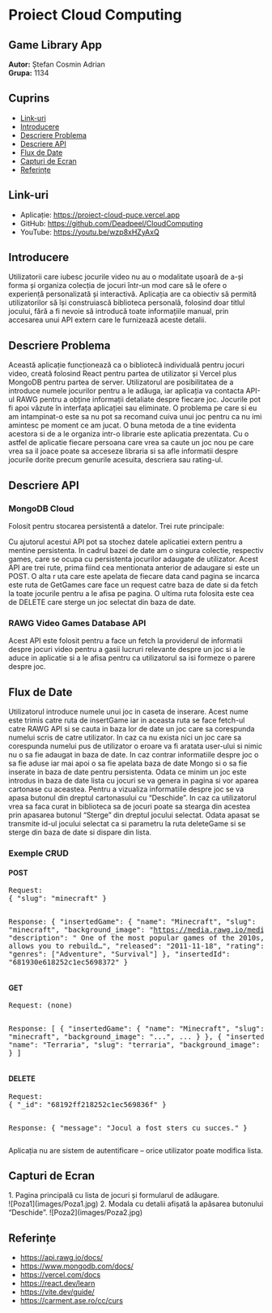 <h1>Proiect Cloud Computing</h1>
<h2>Game Library App</h2>
<p><strong>Autor:</strong> Ștefan Cosmin Adrian<br>
<strong>Grupa:</strong> 1134</p>

<h2>Cuprins</h2>
<ul>
  <li><a href="#link-uri">Link-uri</a></li>
  <li><a href="#introducere">Introducere</a></li>
  <li><a href="#descriere-problema">Descriere Problema</a></li>
  <li><a href="#descriere-api">Descriere API</a></li>
  <li><a href="#flux-de-date">Flux de Date</a></li>
  <li><a href="#capturi-de-ecran">Capturi de Ecran</a></li>
  <li><a href="#referinte">Referințe</a></li>
</ul>

<h2 id="link-uri">Link-uri</h2>
<ul>
  <li>Aplicație: <a href="https://proiect-cloud-puce.vercel.app">https://proiect-cloud-puce.vercel.app</a></li>
  <li>GitHub: <a href="https://github.com/Deadpeel/CloudComputing">https://github.com/Deadpeel/CloudComputing</a></li>
  <li>YouTube: <a href="https://youtu.be/wzp8xHZyAxQ">https://youtu.be/wzp8xHZyAxQ</a></li>
</ul>

<h2 id="introducere">Introducere</h2>
<p>
Utilizatorii care iubesc jocurile video nu au o modalitate ușoară de a-și forma și organiza colecția de jocuri într-un mod care să le ofere o experiență personalizată și interactivă. Aplicația are ca obiectiv să permită utilizatorilor să își construiască biblioteca personală, folosind doar titlul jocului, fără a fi nevoie să introducă toate informațiile manual, prin accesarea unui API extern care le furnizează aceste detalii.
</p>

<h2 id="descriere-problema">Descriere Problema</h2>
<p>
Această aplicație funcționează ca o bibliotecă individuală pentru jocuri video, creată folosind React pentru partea de utilizator și Vercel plus MongoDB pentru partea de server. Utilizatorul are posibilitatea de a introduce numele jocurilor pentru a le adăuga, iar aplicația va contacta API-ul RAWG pentru a obține informații detaliate despre fiecare joc. Jocurile pot fi apoi văzute în interfața aplicației sau eliminate. 
O problema pe care si eu am intampinat-o este sa nu pot sa recomand cuiva unui joc pentru ca nu imi amintesc pe moment ce am jucat. O buna metoda de a tine evidenta acestora si de a le organiza intr-o librarie este aplicatia prezentata. Cu o astfel de aplicatie fiecare persoana care vrea sa caute un joc nou pe care vrea sa il joace poate sa acceseze libraria si sa afle informatii despre jocurile dorite precum genurile acesuita, descriera sau rating-ul.
</p>

<h2 id="descriere-api">Descriere API</h2>
<h3>MongoDB Cloud</h3>
<p>
Folosit pentru stocarea persistentă a datelor. Trei rute principale:
</p>
<p>
Cu ajutorul acestui API pot sa stochez datele aplicatiei extern pentru a mentine persistenta. In cadrul bazei de date am o singura colectie, respectiv games, care se ocupa cu persistenta jocurilor adaugate de utilizator.
Acest API are trei rute, prima fiind cea mentionata anterior de adaugare si este un POST. O alta r uta care este apelata de fiecare data cand pagina se incarca este ruta de GetGames care face un request catre baza de date si da fetch la toate jocurile pentru a le afisa pe pagina. O ultima ruta folosita este cea de DELETE care sterge un joc selectat din baza de date.
</p>

<h3>RAWG Video Games Database API</h3>
<p>
Acest API este folosit pentru a face un fetch la providerul de informatii despre jocuri video pentru a gasii lucruri relevante despre un joc si a le aduce in aplicatie si a le afisa pentru ca utilizatorul sa isi formeze o parere despre joc.
</p>

<h2 id="flux-de-date">Flux de Date</h2>
<p>
Utilizatorul introduce numele unui joc in caseta de inserare. Acest nume este trimis catre ruta de insertGame iar in aceasta ruta se face fetch-ul catre RAWG API si se cauta in baza lor de date un joc care sa corespunda numelui scris de catre utilizator.
In caz ca nu exista nici un joc care sa corespunda numelui pus de utilizator o eroare va fi aratata user-ului si nimic nu o sa fie adaugat in baza de date. In caz contrar informatiile despre joc o sa fie aduse iar mai apoi o sa fie apelata baza de date Mongo si o sa fie inserate in baza de date pentru persistenta.
Odata ce minim un joc este introdus in baza de date lista cu jocuri se va genera in pagina si vor aparea cartonase cu aceastea. Pentru a vizualiza informatiile despre joc se va apasa butonul din dreptul cartonasului cu “Deschide”.
In caz ca utilizatorul vrea sa faca curat in biblioteca sa de jocuri poate sa stearga din acestea prin apasarea butonul “Sterge” din dreptul jocului selectat. Odata apasat se transmite id-ul jocului selectat ca si parametru la ruta deleteGame si se sterge din baza de date si dispare din lista.
</p>

<h3>Exemple CRUD</h3>

<h4>POST</h4>
<pre>
Request:
{ "slug": "minecraft" }

Response:
{
  "insertedGame": {
    "name": "Minecraft",
    "slug": "minecraft",
    "background_image": "https://media.rawg.io/media/games/b4e/b4e4c73d5aa4ec66bbf75375c4847a2b.jpg",
    "description": " One of the most popular games of the 2010s, Minecraft allows you to rebuild…",
    "released": "2011-11-18",
    "rating": 4.5,
    "genres": ["Adventure", "Survival"]
  },
  "insertedId": "681930e618252c1ec5698372"
}
</pre>

<h4>GET</h4>
<pre>
Request: (none)

Response:
[
  {
    "insertedGame": {
      "name": "Minecraft",
      "slug": "minecraft",
      "background_image": "...",
      ...
    }
  },
  {
    "insertedGame": {
      "name": "Terraria",
      "slug": "terraria",
      "background_image": "...",
      ...
    }
  }
]
</pre>

<h4>DELETE</h4>
<pre>
Request:
{ "_id": "68192ff218252c1ec569836f" }

Response:
{ "message": "Jocul a fost sters cu succes." }
</pre>

<p>
Aplicația nu are sistem de autentificare – orice utilizator poate modifica lista.
</p>

<h2 id="capturi-de-ecran">Capturi de Ecran</h2>
<p>
1. Pagina principală cu lista de jocuri și formularul de adăugare.<br>
  ![Poza1](images/Poza1.jpg)
2. Modala cu detalii afișată la apăsarea butonului “Deschide”.
  ![Poza2](images/Poza2.jpg)
</p>

<h2 id="referinte">Referințe</h2>
<ul>
  <li><a href="https://api.rawg.io/docs/">https://api.rawg.io/docs/</a></li>
  <li><a href="https://www.mongodb.com/docs/">https://www.mongodb.com/docs/</a></li>
  <li><a href="https://vercel.com/docs">https://vercel.com/docs</a></li>
  <li><a href="https://react.dev/learn">https://react.dev/learn</a></li>
  <li><a href="https://vite.dev/guide/">https://vite.dev/guide/</a></li>
  <li><a href="https://carment.ase.ro/cc/curs/cc-1-introducere.pdf">https://carment.ase.ro/cc/curs</a></li>
</ul>

